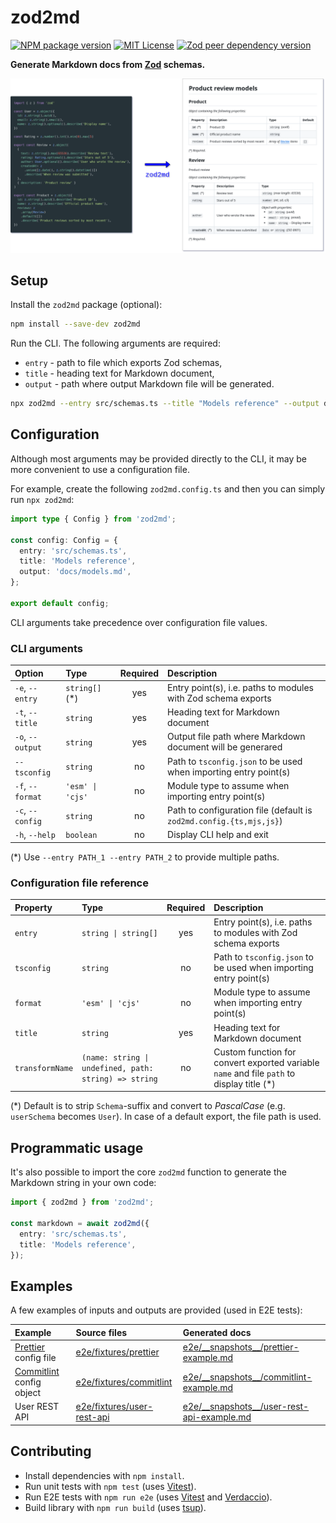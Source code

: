 # zod2md

[![NPM package version](https://img.shields.io/npm/v/zod2md)](https://www.npmjs.com/package/zod2md)
[![MIT License](https://img.shields.io/npm/l/zod2md)](https://opensource.org/license/mit/)
[![Zod peer dependency version](https://img.shields.io/npm/dependency-version/zod2md/peer/zod)](https://www.npmjs.com/package/zod)

**Generate Markdown docs from [Zod](https://zod.dev/) schemas.**

![image](./images/zod2md.png)

## Setup

Install the `zod2md` package (optional):

```sh
npm install --save-dev zod2md
```

Run the CLI. The following arguments are required:

- `entry` - path to file which exports Zod schemas,
- `title` - heading text for Markdown document,
- `output` - path where output Markdown file will be generated.

```sh
npx zod2md --entry src/schemas.ts --title "Models reference" --output docs/models.md
```

## Configuration

Although most arguments may be provided directly to the CLI, it may be more convenient to use a configuration file.

For example, create the following `zod2md.config.ts` and then you can simply run `npx zod2md`:

```ts
import type { Config } from 'zod2md';

const config: Config = {
  entry: 'src/schemas.ts',
  title: 'Models reference',
  output: 'docs/models.md',
};

export default config;
```

CLI arguments take precedence over configuration file values.

### CLI arguments

| Option           | Type             | Required | Description                                                         |
| :--------------- | :--------------- | :------: | :------------------------------------------------------------------ |
| `-e`, `--entry`  | `string[]` (\*)  |   yes    | Entry point(s), i.e. paths to modules with Zod schema exports       |
| `-t`, `--title`  | `string`         |   yes    | Heading text for Markdown document                                  |
| `-o`, `--output` | `string`         |   yes    | Output file path where Markdown document will be generared          |
| `--tsconfig`     | `string`         |    no    | Path to `tsconfig.json` to be used when importing entry point(s)    |
| `-f`, `--format` | `'esm' \| 'cjs'` |    no    | Module type to assume when importing entry point(s)                 |
| `-c`, `--config` | `string`         |    no    | Path to configuration file (default is `zod2md.config.{ts,mjs,js}`) |
| `-h`, `--help`   | `boolean`        |    no    | Display CLI help and exit                                           |

(\*) Use `--entry PATH_1 --entry PATH_2` to provide multiple paths.

### Configuration file reference

| Property        | Type                                                  | Required | Description                                                                                |
| :-------------- | :---------------------------------------------------- | :------: | :----------------------------------------------------------------------------------------- |
| `entry`         | `string \| string[]`                                  |   yes    | Entry point(s), i.e. paths to modules with Zod schema exports                              |
| `tsconfig`      | `string`                                              |    no    | Path to `tsconfig.json` to be used when importing entry point(s)                           |
| `format`        | `'esm' \| 'cjs'`                                      |    no    | Module type to assume when importing entry point(s)                                        |
| `title`         | `string`                                              |   yes    | Heading text for Markdown document                                                         |
| `transformName` | `(name: string \| undefined, path: string) => string` |    no    | Custom function for convert exported variable `name` and file `path` to display title (\*) |

(\*) Default is to strip `Schema`-suffix and convert to _PascalCase_ (e.g. `userSchema` becomes `User`). In case of a default export, the file path is used.

## Programmatic usage

It's also possible to import the core `zod2md` function to generate the Markdown string in your own code:

```ts
import { zod2md } from 'zod2md';

const markdown = await zod2md({
  entry: 'src/schemas.ts',
  title: 'Models reference',
});
```

## Examples

A few examples of inputs and outputs are provided (used in E2E tests):

| Example                                                | Source files                                                | Generated docs                                                                                 |
| :----------------------------------------------------- | :---------------------------------------------------------- | :--------------------------------------------------------------------------------------------- |
| [Prettier](https://prettier.io/) config file           | [e2e/fixtures/prettier](./e2e/fixtures/prettier/)           | [e2e/\_\_snapshots\_\_/prettier-example.md](./e2e/__snapshots__/prettier-example.md)           |
| [Commitlint](https://commitlint.js.org/) config object | [e2e/fixtures/commitlint](./e2e/fixtures/commitlint/)       | [e2e/\_\_snapshots\_\_/commitlint-example.md](./e2e/__snapshots__/commitlint-example.md)       |
| User REST API                                          | [e2e/fixtures/user-rest-api](./e2e/fixtures/user-rest-api/) | [e2e/\_\_snapshots\_\_/user-rest-api-example.md](./e2e/__snapshots__/user-rest-api-example.md) |

## Contributing

- Install dependencies with `npm install`.
- Run unit tests with `npm test` (uses [Vitest](https://vitest.dev/)).
- Run E2E tests with `npm run e2e` (uses [Vitest](https://vitest.dev/) and [Verdaccio](https://verdaccio.org/)).
- Build library with `npm run build` (uses [tsup](https://tsup.egoist.dev/)).
